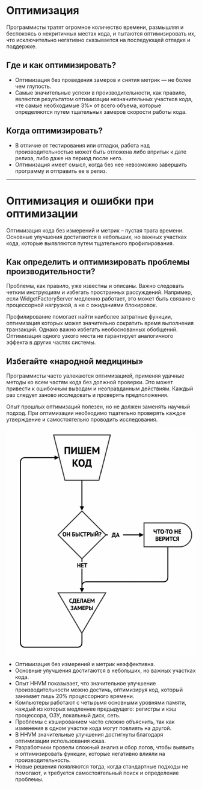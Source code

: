 # Оптимизация

Программисты тратят огромное количество времени, размышляя и беспокоясь о некритичных местах кода, и пытаются оптимизировать их, что исключительно негативно сказывается на последующей отладке и поддержке.

## Где и как оптимизировать?

* Оптимизация без проведения замеров и снятия метрик — не более чем глупость.
* Самые значительные успехи в производительности, как правило, являются результатом оптимизации незначительных участков кода, «те самые необходимые 3%» от всего объема, которые определяются путем тщательных замеров скорости работы кода.

## Когда оптимизировать?

* В отличие от тестирования или отладки, работа над производительностью может быть отложена либо впритык к дате релиза, либо даже на период после него.
* Оптимизация имеет смысл, когда без нее невозможно завершить программу и отправить ее в релиз.


----



# Оптимизация и ошибки при оптимизации

Оптимизация кода без измерений и метрик – пустая трата времени. Основные улучшения достигаются в небольших, но важных участках кода, которые выявляются путем тщательного профилирования.

## Как определить и оптимизировать проблемы производительности?

Проблемы, как правило, уже известны и описаны. Важно следовать четким инструкциям и избегать пространных рассуждений. Например, если WidgetFactoryServer медленно работает, это может быть связано с процессорной нагрузкой, а не с ожиданиями блокировок.

Профилирование помогает найти наиболее затратные функции, оптимизация которых может значительно сократить время выполнения транзакций. Однако важно избегать необоснованных обобщений. Оптимизация одного узкого места не гарантирует аналогичного эффекта в других частях системы.

## Избегайте «народной медицины»

Программисты часто увлекаются оптимизацией, применяя удачные методы ко всем частям кода без должной проверки. Это может привести к ошибочным выводам и неоправданным действиям. Каждый раз следует заново исследовать и проверять предположения.

Опыт прошлых оптимизаций полезен, но не должен заменять научный подход. При оптимизации необходимо тщательно проверять каждое утверждение и самостоятельно проводить исследования.

![opt_img](image.png)


- Оптимизация без измерений и метрик неэффективна.
- Основные улучшения достигаются в небольших, но важных участках кода.
- Опыт HHVM показывает, что значительное улучшение производительности можно достичь, оптимизируя код, который занимает лишь 20% процессорного времени.
- Компьютеры работают с четырьмя основными уровнями памяти, каждый из которых медленнее предыдущего: регистры и кэш процессора, ОЗУ, локальный диск, сеть.
- Проблемы с кэшированием часто сложно объяснить, так как изменения в одном участке кода могут повлиять на другой.
- В HHVM значительные улучшения достигнуты благодаря оптимизации использования кэша.
- Разработчики провели сложный анализ и сбор логов, чтобы выявить и оптимизировать функции, которые негативно влияли на производительность.
- Новые решения появляются тогда, когда стандартные подходы не помогают, и требуется самостоятельный поиск и определение проблемы.

